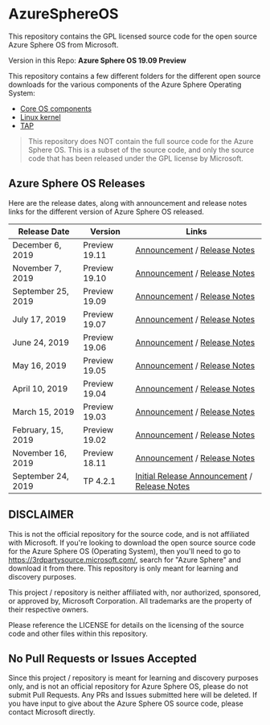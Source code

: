 # AzureSphereOS

This repository contains the GPL licensed source code for the open source Azure Sphere OS from Microsoft.

Version in this Repo: **Azure Sphere OS 19.09 Preview**

This repository contains a few different folders for the different open source downloads for the various components of the Azure Sphere Operating System:

- [Core OS components](/Core-OS-components)
- [Linux kernel](Linux-kernel)
- [TAP](/TAP)

> This repository does NOT contain the full source code for the Azure Sphere OS. This is a subset of the source code, and only the source code that has been released under the GPL license by Microsoft.

## Azure Sphere OS Releases

Here are the release dates, along with announcement and release notes links for the different version of Azure Sphere OS released.

| Release Date | Version | Links |
| --- | --- | --- |
| December 6, 2019 | Preview 19.11 | [Announcement](https://azure.microsoft.com/en-us/updates/update-19-11-for-azure-sphere-now-available/) / [Release Notes](https://docs.microsoft.com/en-us/azure-sphere/resources/release-notes-1911)
| November 7, 2019 | Preview 19.10 | [Announcement](https://azure.microsoft.com/en-us/updates/update-19-10-for-azure-sphere-now-available/) / [Release Notes](https://docs.microsoft.com/en-us/azure-sphere/resources/release-notes-1910)
| September 25, 2019 | Preview 19.09 | [Announcement](https://azure.microsoft.com/en-us/updates/update-19-09-for-azure-sphere-public-preview-now-available-for-evaluation/) / [Release Notes](https://docs.microsoft.com/en-us/azure-sphere/resources/release-notes-1909)
| July 17, 2019 | Preview 19.07 | [Announcement](https://azure.microsoft.com/en-us/updates/update-19-07-for-azure-sphere-public-preview-now-available-for-evaluation/) / [Release Notes](https://docs.microsoft.com/en-us/azure-sphere/resources/release-notes-1905)
| June 24, 2019 | Preview 19.06 | [Announcement](https://azure.microsoft.com/en-us/updates/update-19-06-for-azure-sphere-public-preview-now-available-for-evaluation/) / [Release Notes](https://docs.microsoft.com/en-us/azure-sphere/resources/release-notes-1905)
| May 16, 2019 | Preview 19.05 | [Announcement](https://azure.microsoft.com/en-us/updates/update-19-05-for-azure-sphere-public-preview-now-available-for-evaluation/) / [Release Notes](https://docs.microsoft.com/en-us/azure-sphere/resources/release-notes-1905)
| April 10, 2019 | Preview 19.04 | [Announcement](https://azure.microsoft.com/en-us/updates/update-19-04-for-azure-sphere-public-preview-now-available-for-evaluation/) / [Release Notes](https://docs.microsoft.com/en-us/azure-sphere/resources/release-notes-1902)
| March 15, 2019 | Preview 19.03 | [Announcement](https://azure.microsoft.com/en-us/updates/update-19-03-for-azure-sphere-public-preview-now-available-for-evaluation/) / [Release Notes](https://docs.microsoft.com/en-us/azure-sphere/resources/release-notes-1902)
| February, 15, 2019 | Preview 19.02 | [Announcement](https://azure.microsoft.com/en-us/updates/azure-sphere-19-02-release-is-now-available/) / [Release Notes](https://docs.microsoft.com/en-us/azure-sphere/resources/release-notes-1902)
| November 16, 2019 | Preview 18.11 | [Announcement](https://azure.microsoft.com/en-us/updates/update-18-11-for-azure-sphere-in-public-preview/) / [Release Notes](https://docs.microsoft.com/en-us/azure-sphere/resources/release-notes-1811)
| September 24, 2019 | TP 4.2.1 | [Initial Release Announcement](https://azure.microsoft.com/en-us/updates/azure-sphere-services-are-in-public-preview-and-dev-kits-are-broadly-available/) / [Release Notes](https://docs.microsoft.com/en-us/azure-sphere/resources/release-notes-421)

## DISCLAIMER

This is not the official repository for the source code, and is not affiliated with Microsoft. If you're looking to download the open source source code for the Azure Sphere OS (Operating System), then you'll need to go to <https://3rdpartysource.microsoft.com/>, search for "Azure Sphere" and download it from there. This repository is only meant for learning and discovery purposes.

This project / repository is neither affiliated with, nor authorized, sponsored, or approved by, Microsoft Corporation. All trademarks are the property of their respective owners.

Please reference the LICENSE for details on the licensing of the source code and other files within this repository.

## No Pull Requests or Issues Accepted

Since this project / repository is meant for learning and discovery purposes only, and is not an official repository for Azure Sphere OS, please do not submit Pull Requests. Any PRs and Issues submitted here will be deleted. If you have input to give about the Azure Sphere OS source code, please contact Microsoft directly.
